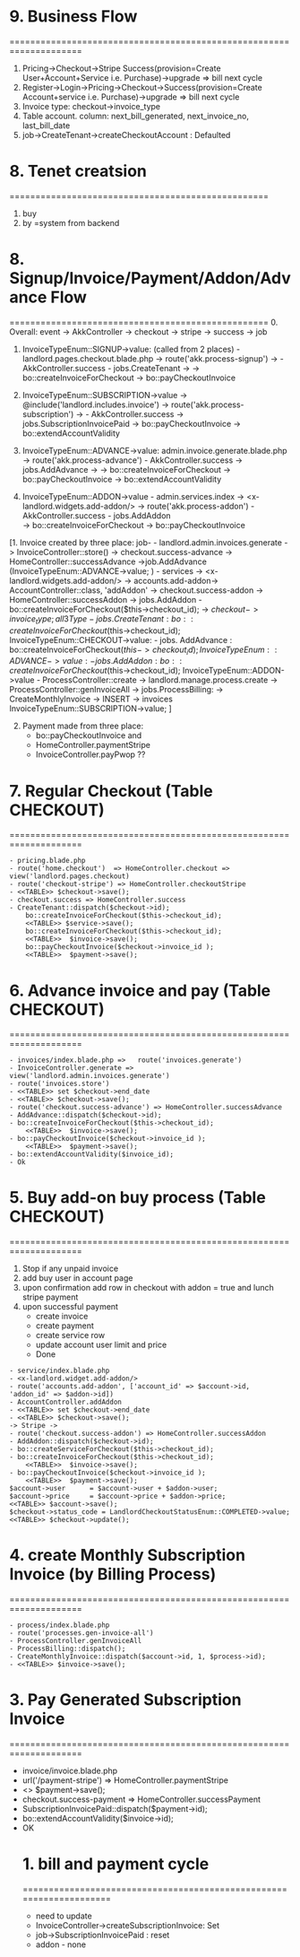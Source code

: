 # 9. Business Flow 
====================================================================
1. Pricing->Checkout->Stripe Success(provision=Create User+Account+Service i.e. Purchase)->upgrade => bill next cycle
2. Register->Login->Pricing->Checkout->Success(provision=Create Account+service i.e. Purchase)->upgrade => bill next cycle
3. Invoice type: checkout->invoice_type
4. Table account. column: next_bill_generated, next_invoice_no, last_bill_date
5. job->CreateTenant->createCheckoutAccount : Defaulted



# 8. Tenet creatsion
==================================================
1. buy
2. by =system from backend


# 8. Signup/Invoice/Payment/Addon/Advance Flow
==================================================
0. Overall: event -> AkkController -> checkout -> stripe -> success -> job

1. InvoiceTypeEnum::SIGNUP->value: (called from 2 places)
        -landlord.pages.checkout.blade.php -> route('akk.process-signup') -> 
		- AkkController.success - jobs.CreateTenant -> 
        -> bo::createInvoiceForCheckout -> bo::payCheckoutInvoice

2. InvoiceTypeEnum::SUBSCRIPTION->value
        -> @include('landlord.includes.invoice') -> route('akk.process-subscription') ->
		- AkkController.success -> jobs.SubscriptionInvoicePaid 
        -> bo::payCheckoutInvoice -> bo::extendAccountValidity

3. InvoiceTypeEnum::ADVANCE->value:
		admin.invoice.generate.blade.php -> route('akk.process-advance') 
        - AkkController.success	-> jobs.AddAdvance  -> 
        -> bo::createInvoiceForCheckout -> bo::payCheckoutInvoice  -> bo::extendAccountValidity

4. InvoiceTypeEnum::ADDON->value
		- admin.services.index -> <x-landlord.widgets.add-addon/> -> route('akk.process-addon')
		- AkkController.success - jobs.AddAddon  
        -> bo::createInvoiceForCheckout -> bo::payCheckoutInvoice

[1. Invoice created by three place: job- 
	- landlord.admin.invoices.generate -> InvoiceController::store() -> checkout.success-advance -> HomeController::successAdvance ->job.AddAdvance (InvoiceTypeEnum::ADVANCE->value; )
	- services -> <x-landlord.widgets.add-addon/> -> accounts.add-addon-> AccountController::class, 'addAddon' -> checkout.success-addon -> HomeController::successAddon -> jobs.AddAddon
	- bo::createInvoiceForCheckout($this->checkout_id);  -> $checkout->invoice_type; all 3 Type
						- jobs.CreateTenant :  bo::createInvoiceForCheckout($this->checkout_id);    InvoiceTypeEnum::CHECKOUT->value:
						- jobs. AddAdvance  :  bo::createInvoiceForCheckout($this->checkout_id);    InvoiceTypeEnum::ADVANCE->value:
						- jobs. AddAddon    :  bo::createInvoiceForCheckout($this->checkout_id);    InvoiceTypeEnum::ADDON->value
	- ProcessController::create -> landlord.manage.process.create  -> ProcessController::genInvoiceAll ->  jobs.ProcessBilling: -> CreateMonthlyInvoice -> INSERT -> invoices
											 InvoiceTypeEnum::SUBSCRIPTION->value;
]

2. Payment made from three place: 
	- bo::payCheckoutInvoice and 
	- HomeController.paymentStripe
	- InvoiceController.payPwop ??

# 7. Regular Checkout (Table CHECKOUT)
====================================================================
~~~
- pricing.blade.php 
- route('home.checkout')  => HomeController.checkout => view('landlord.pages.checkout)
- route('checkout-stripe') => HomeController.checkoutStripe
- <<TABLE>> $checkout->save();
- checkout.success => HomeController.success
- CreateTenant::dispatch($checkout->id);
	bo::createInvoiceForCheckout($this->checkout_id);
	<<TABLE>> $service->save();
	bo::createInvoiceForCheckout($this->checkout_id);
	<<TABLE>>  $invoice->save();
	bo::payCheckoutInvoice($checkout->invoice_id );
	<<TABLE>>  $payment->save();
~~~

# 6. Advance invoice and pay (Table CHECKOUT)
====================================================================
~~~
- invoices/index.blade.php => 	route('invoices.generate') 
- InvoiceController.generate => view('landlord.admin.invoices.generate')
- route('invoices.store') 
- <<TABLE>> set $checkout->end_date	
- <<TABLE>> $checkout->save();
- route('checkout.success-advance') => HomeController.successAdvance
- AddAdvance::dispatch($checkout->id);
- bo::createInvoiceForCheckout($this->checkout_id);
	<<TABLE>>  $invoice->save();
- bo::payCheckoutInvoice($checkout->invoice_id );
	<<TABLE>>  $payment->save();
- bo::extendAccountValidity($invoice_id);
- Ok
~~~

# 5. Buy add-on buy process (Table CHECKOUT)
====================================================================
1. Stop if any unpaid invoice
2. add buy user in account page
3. upon confirmation add row in checkout with addon = true and lunch stripe payment
4. upon successful payment
	- create invoice
	- create payment
	- create service row
	- update account user limit and price
	- Done

~~~
- service/index.blade.php
- <x-landlord.widget.add-addon/>
- route('accounts.add-addon', ['account_id' => $account->id, 'addon_id' => $addon->id])
- AccountController.addAddon
- <<TABLE>> set $checkout->end_date	
- <<TABLE>> $checkout->save();
-> Stripe ->
- route('checkout.success-addon') => HomeController.successAddon
- AddAddon::dispatch($checkout->id);
- bo::createServiceForCheckout($this->checkout_id);
- bo::createInvoiceForCheckout($this->checkout_id);
	<<TABLE>>  $invoice->save();
- bo::payCheckoutInvoice($checkout->invoice_id );
	<<TABLE>>  $payment->save();
$account->user		= $account->user + $addon->user;
$account->price		= $account->price + $addon->price;
<<TABLE>> $account->save();
$checkout->status_code = LandlordCheckoutStatusEnum::COMPLETED->value;
<<TABLE>> $checkout->update();
~~~

# 4. create Monthly Subscription Invoice (by Billing Process)
====================================================================
~~~
- process/index.blade.php
- route('processes.gen-invoice-all')
- ProcessController.genInvoiceAll
- ProcessBilling::dispatch();
- CreateMonthlyInvoice::dispatch($account->id, 1, $process->id);
- <<TABLE>> $invoice->save();
~~~

# 3. Pay Generated Subscription Invoice
====================================================================
- invoice/invoice.blade.php 
- url('/payment-stripe') => HomeController.paymentStripe
- <<TABLE>> $payment->save();
- checkout.success-payment => HomeController.successPayment
- SubscriptionInvoicePaid::dispatch($payment->id);
- bo::extendAccountValidity($invoice->id);
- OK



# 1. bill and payment cycle 
====================================================================
- need to update
- InvoiceController->createSubscriptionInvoice: Set
- job->SubscriptionInvoicePaid : reset
- addon - none
